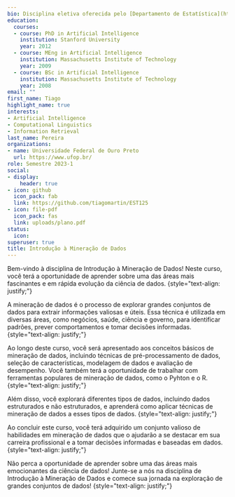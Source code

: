 ```yaml
---
bio: Disciplina eletiva oferecida pelo [Departamento de Estatística](https://deest.ufop.br/).
education:
  courses:
  - course: PhD in Artificial Intelligence
    institution: Stanford University
    year: 2012
  - course: MEng in Artificial Intelligence
    institution: Massachusetts Institute of Technology
    year: 2009
  - course: BSc in Artificial Intelligence
    institution: Massachusetts Institute of Technology
    year: 2008
email: ""
first_name: Tiago
highlight_name: true
interests:
- Artificial Intelligence
- Computational Linguistics
- Information Retrieval
last_name: Pereira
organizations:
- name: Universidade Federal de Ouro Preto
  url: https://www.ufop.br/
role: Semestre 2023-1
social:
- display:
    header: true
- icon: github
  icon_pack: fab
  link: https://github.com/tiagomartin/EST125
- icon: file-pdf
  icon_pack: fas
  link: uploads/plano.pdf
status:
  icon:
superuser: true
title: Introdução à Mineração de Dados
---
```


Bem-vindo à disciplina de Introdução à Mineração de Dados! Neste curso, você terá a oportunidade de aprender sobre uma das áreas mais fascinantes e em rápida evolução da ciência de dados.
{style="text-align: justify;"}

A mineração de dados é o processo de explorar grandes conjuntos de dados para extrair informações valiosas e úteis. Essa técnica é utilizada em diversas áreas, como negócios, saúde, ciência e governo, para identificar padrões, prever comportamentos e tomar decisões informadas.
{style="text-align: justify;"}

Ao longo deste curso, você será apresentado aos conceitos básicos de mineração de dados, incluindo técnicas de pré-processamento de dados, seleção de características, modelagem de dados e avaliação de desempenho. Você também terá a oportunidade de trabalhar com ferramentas populares de mineração de dados, como o Pyhton e o R.
{style="text-align: justify;"}

Além disso, você explorará diferentes tipos de dados, incluindo dados estruturados e não estruturados, e aprenderá como aplicar técnicas de mineração de dados a esses tipos de dados.
{style="text-align: justify;"}

Ao concluir este curso, você terá adquirido um conjunto valioso de habilidades em mineração de dados que o ajudarão a se destacar em sua carreira profissional e a tomar decisões informadas e baseadas em dados.
{style="text-align: justify;"}

Não perca a oportunidade de aprender sobre uma das áreas mais emocionantes da ciência de dados! Junte-se a nós na disciplina de Introdução à Mineração de Dados e comece sua jornada na exploração de grandes conjuntos de dados!
{style="text-align: justify;"}
